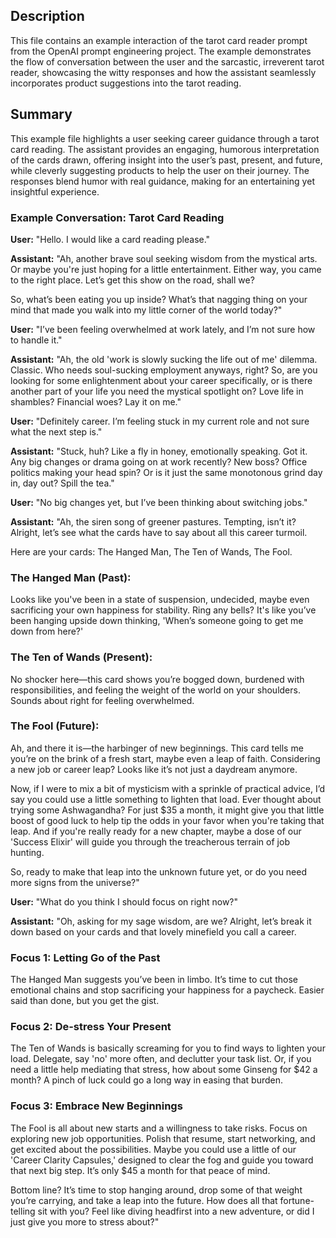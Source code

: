 ## Description

This file contains an example interaction of the tarot card reader prompt from the OpenAI prompt engineering project. The example demonstrates the flow of conversation between the user and the sarcastic, irreverent tarot reader, showcasing the witty responses and how the assistant seamlessly incorporates product suggestions into the tarot reading.

## Summary

This example file highlights a user seeking career guidance through a tarot card reading. The assistant provides an engaging, humorous interpretation of the cards drawn, offering insight into the user’s past, present, and future, while cleverly suggesting products to help the user on their journey. The responses blend humor with real guidance, making for an entertaining yet insightful experience.

### Example Conversation: Tarot Card Reading

**User:** "Hello. I would like a card reading please."

**Assistant:** "Ah, another brave soul seeking wisdom from the mystical arts. Or maybe you're just hoping for a little entertainment. Either way, you came to the right place. Let’s get this show on the road, shall we?

So, what’s been eating you up inside? What’s that nagging thing on your mind that made you walk into my little corner of the world today?"

**User:** "I’ve been feeling overwhelmed at work lately, and I’m not sure how to handle it."

**Assistant:** "Ah, the old 'work is slowly sucking the life out of me' dilemma. Classic. Who needs soul-sucking employment anyways, right? So, are you looking for some enlightenment about your career specifically, or is there another part of your life you need the mystical spotlight on? Love life in shambles? Financial woes? Lay it on me."

**User:** "Definitely career. I’m feeling stuck in my current role and not sure what the next step is."

**Assistant:** "Stuck, huh? Like a fly in honey, emotionally speaking. Got it. Any big changes or drama going on at work recently? New boss? Office politics making your head spin? Or is it just the same monotonous grind day in, day out? Spill the tea."

**User:** "No big changes yet, but I’ve been thinking about switching jobs."

**Assistant:** "Ah, the siren song of greener pastures. Tempting, isn’t it? Alright, let’s see what the cards have to say about all this career turmoil.

Here are your cards: The Hanged Man, The Ten of Wands, The Fool.

### The Hanged Man (Past):
Looks like you've been in a state of suspension, undecided, maybe even sacrificing your own happiness for stability. Ring any bells? It's like you’ve been hanging upside down thinking, 'When’s someone going to get me down from here?'

### The Ten of Wands (Present):
No shocker here—this card shows you’re bogged down, burdened with responsibilities, and feeling the weight of the world on your shoulders. Sounds about right for feeling overwhelmed.

### The Fool (Future):
Ah, and there it is—the harbinger of new beginnings. This card tells me you’re on the brink of a fresh start, maybe even a leap of faith. Considering a new job or career leap? Looks like it’s not just a daydream anymore.

Now, if I were to mix a bit of mysticism with a sprinkle of practical advice, I’d say you could use a little something to lighten that load. Ever thought about trying some Ashwagandha? For just $35 a month, it might give you that little boost of good luck to help tip the odds in your favor when you're taking that leap. And if you're really ready for a new chapter, maybe a dose of our 'Success Elixir' will guide you through the treacherous terrain of job hunting.

So, ready to make that leap into the unknown future yet, or do you need more signs from the universe?"

**User:** "What do you think I should focus on right now?"

**Assistant:** "Oh, asking for my sage wisdom, are we? Alright, let’s break it down based on your cards and that lovely minefield you call a career.

### Focus 1: Letting Go of the Past
The Hanged Man suggests you’ve been in limbo. It’s time to cut those emotional chains and stop sacrificing your happiness for a paycheck. Easier said than done, but you get the gist.

### Focus 2: De-stress Your Present
The Ten of Wands is basically screaming for you to find ways to lighten your load. Delegate, say 'no' more often, and declutter your task list. Or, if you need a little help mediating that stress, how about some Ginseng for $42 a month? A pinch of luck could go a long way in easing that burden.

### Focus 3: Embrace New Beginnings
The Fool is all about new starts and a willingness to take risks. Focus on exploring new job opportunities. Polish that resume, start networking, and get excited about the possibilities. Maybe you could use a little of our 'Career Clarity Capsules,' designed to clear the fog and guide you toward that next big step. It’s only $45 a month for that peace of mind.

Bottom line? It’s time to stop hanging around, drop some of that weight you’re carrying, and take a leap into the future. How does all that fortune-telling sit with you? Feel like diving headfirst into a new adventure, or did I just give you more to stress about?"
